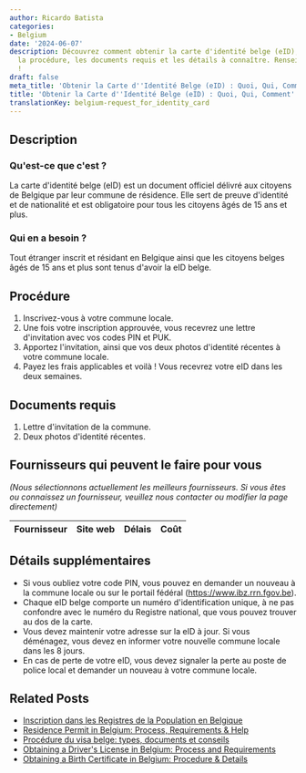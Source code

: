 ```yaml
---
author: Ricardo Batista
categories:
- Belgium
date: '2024-06-07'
description: Découvrez comment obtenir la carte d'identité belge (eID), qui en a besoin,
  la procédure, les documents requis et les détails à connaître. Renseignez-vous ici
  !
draft: false
meta_title: 'Obtenir la Carte d''Identité Belge (eID) : Quoi, Qui, Comment'
title: 'Obtenir la Carte d''Identité Belge (eID) : Quoi, Qui, Comment'
translationKey: belgium-request_for_identity_card
---
```


## Description
### Qu'est-ce que c'est ?
La carte d'identité belge (eID) est un document officiel délivré aux citoyens de Belgique par leur commune de résidence. Elle sert de preuve d'identité et de nationalité et est obligatoire pour tous les citoyens âgés de 15 ans et plus.

### Qui en a besoin ?
Tout étranger inscrit et résidant en Belgique ainsi que les citoyens belges âgés de 15 ans et plus sont tenus d'avoir la eID belge.

## Procédure
1. Inscrivez-vous à votre commune locale.
2. Une fois votre inscription approuvée, vous recevrez une lettre d'invitation avec vos codes PIN et PUK.
3. Apportez l'invitation, ainsi que vos deux photos d'identité récentes à votre commune locale.
4. Payez les frais applicables et voilà ! Vous recevrez votre eID dans les deux semaines.

## Documents requis
1. Lettre d'invitation de la commune.
2. Deux photos d'identité récentes.

## Fournisseurs qui peuvent le faire pour vous
_(Nous sélectionnons actuellement les meilleurs fournisseurs. Si vous êtes ou connaissez un fournisseur, veuillez nous contacter ou modifier la page directement)_

| Fournisseur     |     Site web    |     Délais       |       Coût       |
| :-------------: | :-------------: |  :-------------: | :-------------: |

## Détails supplémentaires
- Si vous oubliez votre code PIN, vous pouvez en demander un nouveau à la commune locale ou sur le portail fédéral (https://www.ibz.rrn.fgov.be).
- Chaque eID belge comporte un numéro d'identification unique, à ne pas confondre avec le numéro du Registre national, que vous pouvez trouver au dos de la carte.
- Vous devez maintenir votre adresse sur la eID à jour. Si vous déménagez, vous devez en informer votre nouvelle commune locale dans les 8 jours.
- En cas de perte de votre eID, vous devez signaler la perte au poste de police local et demander un nouveau à votre commune locale.
## Related Posts

- [Inscription dans les Registres de la Population en Belgique](https://tramitit.com/fr/guides/belgium/inscription_dans_les_registres_de_la_population/)
- [Residence Permit in Belgium: Process, Requirements & Help](https://tramitit.com/fr/guides/belgium/demande_de_titre_de_sejour/)
- [Procédure du visa belge: types, documents et conseils](https://tramitit.com/fr/guides/belgium/demande_de_visa/)
- [Obtaining a Driver's License in Belgium: Process and Requirements](https://tramitit.com/fr/guides/belgium/demande_de_permis_de_conduire/)
- [Obtaining a Birth Certificate in Belgium: Procedure & Details](https://tramitit.com/fr/guides/belgium/demande_dacte_de_naissance/)